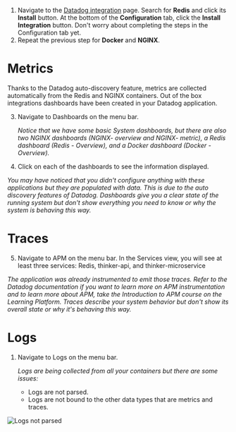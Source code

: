 1. Navigate to the <a href="htthttps://app.datadoghq.com/account/settings" target="_datadog">Datadog integration</a> page. Search for **Redis** and click its **Install** button. At the bottom of the **Configuration** tab, click the **Install Integration** button. Don't worry about completing the steps in the Configuration tab yet.
2. Repeat the previous step for **Docker** and **NGINX**.

# Metrics

Thanks to the Datadog auto-discovery feature, metrics are collected automatically from the Redis and NGINX containers. Out of the box integrations dashboards have been created in your Datadog application.

3. Navigate to Dashboards on the menu bar. 
   
   *Notice that we have some basic System dashboards, but there are also two NGINX dashboards (NGINX- overview and NGINX- metric), a Redis dashboard (Redis - Overview), and a Docker dashboard (Docker - Overview).*

4. Click on each of the dashboards to see the information displayed.
  
  *You may have noticed that you didn't configure anything with these applications but they are populated with data. This is due to the auto discovery features of Datadog. Dashboards give you a clear state of the running system but don't show everything you need to know or why the system is behaving this way.*

# Traces

5. Navigate to APM on the menu bar. In the Services view, you will see at least three services: Redis, thinker-api, and thinker-microservice

  *The application was already instrumented to emit those traces. Refer to the Datadog documentation if you want to learn more on APM instrumentation and to learn more about APM, take the Introduction to APM course on the Learning Platform. Traces describe your system behavior but don't show its overall state or why it's behaving this way.*

# Logs

1. Navigate to Logs on the menu bar.

   *Logs are being collected from all your containers but there are some issues:*
    * Logs are not parsed.
    * Logs are not bound to the other data types that are metrics and traces.

![Logs not parsed](/technovangelist/scenarios/logsintro3/assets/logs_not_parsed.png)

